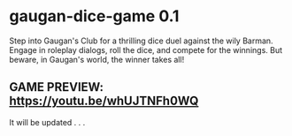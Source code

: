 # gaugan-dice-game 0.1
Step into Gaugan's Club for a thrilling dice duel against the wily Barman. Engage in roleplay dialogs, roll the dice, and compete for the winnings. But beware, in Gaugan's world, the winner takes all!
## GAME PREVIEW: https://youtu.be/whUJTNFh0WQ
It will be updated . . .
